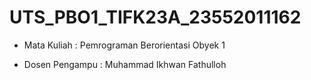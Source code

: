 # UTS_PBO1_TIFK23A_23552011162 
  * Mata Kuliah    : Pemrograman Berorientasi Obyek 1


  * Dosen Pengampu : Muhammad Ikhwan Fathulloh
